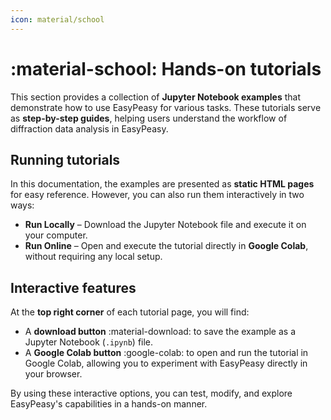 ```yaml
---
icon: material/school
---
```


# :material-school: Hands-on tutorials

This section provides a collection of **Jupyter Notebook examples** that
demonstrate how to use EasyPeasy for various tasks. These tutorials
serve as **step-by-step guides**, helping users understand the workflow of
diffraction data analysis in EasyPeasy.

## Running tutorials

In this documentation, the examples are presented as **static HTML pages** for
easy reference. However, you can also run them interactively in two ways:

- **Run Locally** – Download the Jupyter Notebook file and execute it on your
  computer.
- **Run Online** – Open and execute the tutorial directly in **Google Colab**,
  without requiring any local setup.

## Interactive features

At the **top right corner** of each tutorial page, you will find:

- A **download button** :material-download: to save the example as a
  Jupyter Notebook (`.ipynb`) file.
- A **Google Colab button** :google-colab: to open and run the tutorial
  in Google Colab, allowing you to experiment with EasyPeasy
  directly in your browser.

By using these interactive options, you can test, modify, and explore
EasyPeasy's capabilities in a hands-on manner.

